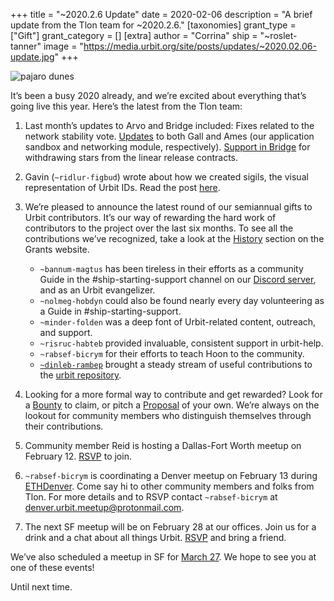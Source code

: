 +++
title = "~2020.2.6 Update"
date = 2020-02-06
description = "A brief update from the Tlon team for ~2020.2.6."
[taxonomies]
grant_type = ["Gift"]
grant_category = []
[extra]
author = "Corrina"
ship = "~roslet-tanner"
image = "https://media.urbit.org/site/posts/updates/~2020.02.06-update.jpg"
+++

![pajaro dunes](https://media.urbit.org/site/posts/updates/~2020.02.06-update.jpg)

It’s been a busy 2020 already, and we’re excited about everything that’s going live this year. Here’s the latest from the Tlon team:

1. Last month’s updates to Arvo and Bridge included:
   Fixes related to the network stability vote.
   [Updates](https://github.com/urbit/urbit/pull/1996) to both Gall and Ames (our application sandbox and networking module, respectively).
   [Support in Bridge](https://github.com/urbit/bridge/pull/335) for withdrawing stars from the linear release contracts.

2. Gavin (`~ridlur-figbud`) wrote about how we created sigils, the visual representation of Urbit IDs. Read the post [here](https://urbit.org/blog/creating-sigils/).

3. We’re pleased to announce the latest round of our semiannual gifts to Urbit contributors. It’s our way of rewarding the hard work of contributors to the project over the last six months. To see all the contributions we’ve recognized, take a look at the [History](https://grants.urbit.org/history) section on the Grants website.

   - `~bannum-magtus` has been tireless in their efforts as a community Guide in the #ship-starting-support channel on our [Discord server](https://discord.gg/C9ENTt3), and as an Urbit evangelizer.
   - `~nolmeg-hobdyn` could also be found nearly every day volunteering as a Guide in #ship-starting-support.
   - `~minder-folden` was a deep font of Urbit-related content, outreach, and support.
   - `~risruc-habteb` provided invaluable, consistent support in urbit-help.
   - `~rabsef-bicrym` for their efforts to teach Hoon to the community.
   - [`~dinleb-rambep`](https://github.com/pkova) brought a steady stream of useful contributions to the [urbit repository](https://github.com/urbit/urbit/pulls?utf8=%E2%9C%93&q=author%3Apkova).

4. Looking for a more formal way to contribute and get rewarded? Look for a [Bounty](https://grants.urbit.org/bounties) to claim, or pitch a [Proposal](https://grants.urbit.org/proposals) of your own. We’re always on the lookout for community members who distinguish themselves through their contributions.

5. Community member Reid is hosting a Dallas-Fort Worth meetup on February 12. [RSVP](https://www.meetup.com/Urbit-DFW/events/268194997/?rv=ea1_v2&_xtd=gatlbWFpbF9jbGlja9oAJGUwMGVjNGVmLTM3YTMtNDI1Yy05MDY1LTMyZGNiZjIxNDc2MA) to join.

6. `~rabsef-bicrym` is coordinating a Denver meetup on February 13 during [ETHDenver](https://www.ethdenver.com/). Come say hi to other community members and folks from Tlon. For more details and to RSVP contact `~rabsef-bicrym` at [denver.urbit.meetup@protonmail.com](mailto:denver.urbit.meetup@protonmail.com).

7. The next SF meetup will be on February 28 at our offices. Join us for a drink and a chat about all things Urbit. [RSVP](https://www.meetup.com/urbit-sf/events/268519069/?rv=co1&_xtd=gatlbWFpbF9jbGlja9oAJDYzNTAyYWNhLTBlYWQtNDAwNC1iODNlLTljMDk0NzQyNTE3NQ) and bring a friend.

We’ve also scheduled a meetup in SF for [March 27](https://www.meetup.com/urbit-sf/events/268519156/). We hope to see you at one of these events!

Until next time.
